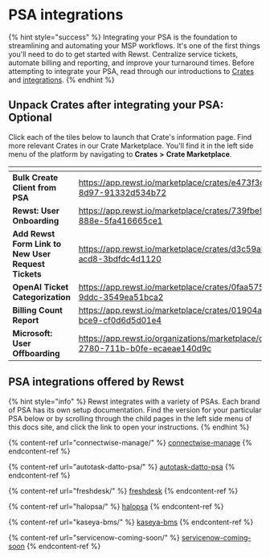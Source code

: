 # PSA integrations

{% hint style="success" %}
Integrating your PSA is the foundation to streamlining and automating your MSP workflows. It's one of the first things you'll need to do to get started with Rewst. Centralize service tickets, automate billing and reporting, and improve your turnaround times. Before attempting to integrate your PSA, read through our introductions to [Crates](https://docs.rewst.help/prebuilt-automations/crates) and [integrations](https://docs.rewst.help/documentation/integrations).
{% endhint %}

## Unpack Crates after integrating your PSA: Optional

Click each of the tiles below to launch that Crate's information page. Find more relevant Crates in our Crate Marketplace. You'll find it in the left side menu of the platform by navigating to **Crates** **>** **Crate Marketplace**.

<table data-view="cards"><thead><tr><th></th><th data-hidden data-card-target data-type="content-ref"></th><th data-hidden data-card-cover data-type="files"></th></tr></thead><tbody><tr><td><strong>Bulk Create Client from PSA</strong></td><td><a href="https://app.rewst.io/marketplace/crates/e473f3ca-a48d-4076-8d97-91332d534b72">https://app.rewst.io/marketplace/crates/e473f3ca-a48d-4076-8d97-91332d534b72</a></td><td><a href="../../../.gitbook/assets/Bulk create client from psa.png">Bulk create client from psa.png</a></td></tr><tr><td><strong>Rewst: User Onboarding</strong></td><td><a href="https://app.rewst.io/marketplace/crates/739fbe90-70da-454e-888e-5fa416665ce1">https://app.rewst.io/marketplace/crates/739fbe90-70da-454e-888e-5fa416665ce1</a></td><td><a href="../../../.gitbook/assets/Rewst user onboarding.png">Rewst user onboarding.png</a></td></tr><tr><td><strong>Add Rewst Form Link to New User Request Tickets</strong></td><td><a href="https://app.rewst.io/marketplace/crates/d3c59abe-5113-4411-acd8-3bdfdc4d1120">https://app.rewst.io/marketplace/crates/d3c59abe-5113-4411-acd8-3bdfdc4d1120</a></td><td><a href="../../../.gitbook/assets/Add Rewst form link.png">Add Rewst form link.png</a></td></tr><tr><td><strong>OpenAI Ticket Categorization</strong></td><td><a href="https://app.rewst.io/marketplace/crates/0faa5757-a92a-4d75-9ddc-3549ea51bca2">https://app.rewst.io/marketplace/crates/0faa5757-a92a-4d75-9ddc-3549ea51bca2</a></td><td><a href="../../../.gitbook/assets/OpenAI.png">OpenAI.png</a></td></tr><tr><td><strong>Billing Count Report</strong></td><td><a href="https://app.rewst.io/marketplace/crates/01904a93-f7d6-7000-bce9-cf0d6d5d01e4">https://app.rewst.io/marketplace/crates/01904a93-f7d6-7000-bce9-cf0d6d5d01e4</a></td><td><a href="../../../.gitbook/assets/Billing Count Report.png">Billing Count Report.png</a></td></tr><tr><td><strong>Microsoft: User Offboarding</strong></td><td><a href="https://app.rewst.io/organizations/marketplace/crates/0194a8e5-2780-711b-b0fe-ecaeae140d9c">https://app.rewst.io/organizations/marketplace/crates/0194a8e5-2780-711b-b0fe-ecaeae140d9c</a></td><td><a href="../../../.gitbook/assets/User offboarding.png">User offboarding.png</a></td></tr></tbody></table>

## PSA integrations offered by Rewst

{% hint style="info" %}
Rewst integrates with a variety of PSAs. Each brand of PSA has its own setup documentation. Find the version for your particular PSA below or by scrolling through the child pages in the left side menu of this docs site, and click the link to open your instructions.
{% endhint %}

{% content-ref url="connectwise-manage/" %}
[connectwise-manage](connectwise-manage/)
{% endcontent-ref %}

{% content-ref url="autotask-datto-psa/" %}
[autotask-datto-psa](autotask-datto-psa/)
{% endcontent-ref %}

{% content-ref url="freshdesk/" %}
[freshdesk](freshdesk/)
{% endcontent-ref %}

{% content-ref url="halopsa/" %}
[halopsa](halopsa/)
{% endcontent-ref %}

{% content-ref url="kaseya-bms/" %}
[kaseya-bms](kaseya-bms/)
{% endcontent-ref %}

{% content-ref url="servicenow-coming-soon/" %}
[servicenow-coming-soon](servicenow-coming-soon/)
{% endcontent-ref %}

